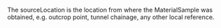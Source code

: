 The sourceLocation is the location from where the MaterialSample was obtained, e.g. outcrop point, tunnel chainage, any other local reference.
